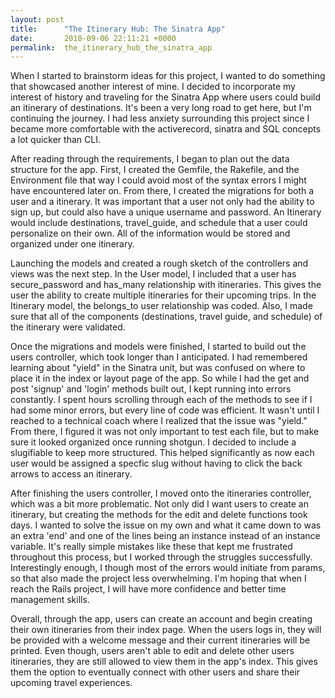 ```yaml
---
layout: post
title:      "The Itinerary Hub: The Sinatra App"
date:       2018-09-06 22:11:21 +0000
permalink:  the_itinerary_hub_the_sinatra_app
---
```



When I started to brainstorm ideas for this project, I wanted to do something that showcased another interest of mine. I decided to incorporate my interest of history and traveling for the Sinatra App where users could build an itinerary of destinations. It's been a very long road to get here, but I'm continuing the journey. I had less anxiety surrounding this project since I became more comfortable with the activerecord, sinatra and SQL concepts a lot quicker than CLI.  

After reading through the requirements, I began to plan out the data structure for the app. First, I created the Gemfile, the Rakefile, and the Environment file that way I could avoid most of the syntax errors I might have encountered later on. From there, I created the migrations for both a user and a itinerary. It was important that a user not only had the ability to sign up, but could also have a unique username and password. An Itinerary would include destinations, travel_guide, and schedule that a user could personalize on their own. All of the information would be stored and organized under one itinerary. 

Launching the models and created a rough sketch of the controllers and views was the next step. In the User model, I included that a user has secure_password and has_many relationship with itineraries. This gives the user the ability to create multiple itineraries for their upcoming trips. In the Itinerary model, the belongs_to user relationship was coded. Also, I made sure that all of the components (destinations, travel guide, and schedule) of the itinerary were validated. 

Once the migrations and models were finished, I started to build out the users controller, which took longer than I anticipated. I had remembered learning about "yield" in the Sinatra unit, but was confused on where to place it in the index or layout page of the app. So while I had the get and post 'signup' and 'login' methods built out, I kept running into errors constantly. I spent hours scrolling through each of the methods to see if I had some minor errors, but every line of code was efficient. It wasn't until I reached to a technical coach where I realized that the issue was "yield." From there, I figured it was not only important to test each file, but to make sure it looked organized once running shotgun. I decided to include a slugifiable to keep more structured. This helped significantly as now each user would be assigned a specfic slug without having to click the back arrows to access an itinerary.

After finishing the users controller, I moved onto the itineraries controller, which was a bit more problematic. Not only did I want users to create an itinerary, but creating the methods for the edit and delete functions took days. I wanted to solve the issue on my own and what it came down to was an extra 'end' and one of the lines being an instance instead of an instance variable. It's really simple mistakes like these that kept me frustrated throughout this process, but I worked through the struggles successfully. Interestingly enough, I though most of the errors would initiate from params, so that also made the project less overwhelming. I'm hoping that when I reach the Rails project, I will have more confidence and better time management skills. 

Overall, through the app, users can create an account and begin creating their own itineraries from their index page. When the users logs in, they will be provided with a welcome message and their current itineraries will be printed. Even though, users aren't able to edit and delete other users itineraries, they are still allowed to view them in the app's index. This gives them the option to eventually connect with other users and share their upcoming travel experiences. 


